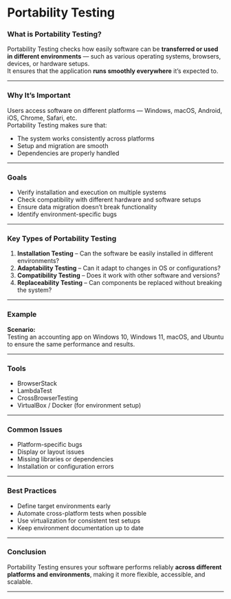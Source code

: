 # Portability Testing

### What is Portability Testing?
Portability Testing checks how easily software can be **transferred or used in different environments** — such as various operating systems, browsers, devices, or hardware setups.  
It ensures that the application **runs smoothly everywhere** it’s expected to.

---

### Why It’s Important
Users access software on different platforms — Windows, macOS, Android, iOS, Chrome, Safari, etc.  
Portability Testing makes sure that:
- The system works consistently across platforms  
- Setup and migration are smooth  
- Dependencies are properly handled  

---

### Goals
- Verify installation and execution on multiple systems  
- Check compatibility with different hardware and software setups  
- Ensure data migration doesn’t break functionality  
- Identify environment-specific bugs  

---

### Key Types of Portability Testing
1. **Installation Testing** – Can the software be easily installed in different environments?  
2. **Adaptability Testing** – Can it adapt to changes in OS or configurations?  
3. **Compatibility Testing** – Does it work with other software and versions?  
4. **Replaceability Testing** – Can components be replaced without breaking the system?

---

### Example
**Scenario:**  
Testing an accounting app on Windows 10, Windows 11, macOS, and Ubuntu to ensure the same performance and results.

---

### Tools
- BrowserStack  
- LambdaTest  
- CrossBrowserTesting  
- VirtualBox / Docker (for environment setup)

---

### Common Issues
- Platform-specific bugs  
- Display or layout issues  
- Missing libraries or dependencies  
- Installation or configuration errors  

---

### Best Practices
- Define target environments early  
- Automate cross-platform tests when possible  
- Use virtualization for consistent test setups  
- Keep environment documentation up to date  

---

### Conclusion
Portability Testing ensures your software performs reliably **across different platforms and environments**, making it more flexible, accessible, and scalable.

---

